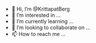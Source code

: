 - 👋 Hi, I’m @KrittapatBerg
- 👀 I’m interested in ...
- 🌱 I’m currently learning ...
- 💞️ I’m looking to collaborate on ...
- 📫 How to reach me ...

<!---
KrittapatBerg/KrittapatBerg is a ✨ special ✨ repository because its `README.md` (this file) appears on your GitHub profile.
You can click the Preview link to take a look at your changes.
--->
